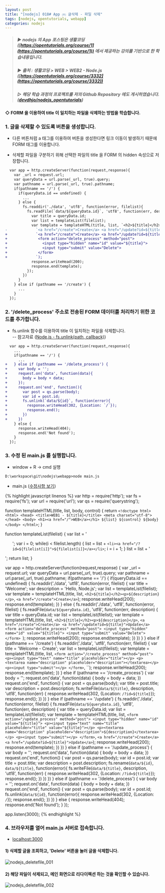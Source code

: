 ```yaml
---
layout: post
title: "[nodejs] 018# App ⑾ 글삭제 - 파일 삭제"
tags: [nodejs, opentutorials, webapp]
categories: nodejs
---
```



> ##### ▶ nodejs 의 App 포스팅은 생활코딩 ([https://opentutorials.org/course/1](https://opentutorials.org/course/1)) 에서 제공하는 강의를 기반으로 한 학습내용입니다.  
> ##### ▶ 출처 : 생활코딩 > WEB > WEB2 - Node.js ([https://opentutorials.org/course/3332](https://opentutorials.org/course/3332))  
> ##### ▷ 해당 학습 과정의 프로젝트를 저의 Github Repository 에도 게시하였습니다. ([devdhjo/nodejs_opentutorials](https://github.com/devdhjo/nodejs_opentutorials))  



#### ◇ FORM 을 이용하여 title 이 일치하는 파일을 삭제하는 방법을 학습합니다.  

### 1. 글을 삭제할 수 있도록 버튼을 생성합니다.  

- 다른 버튼처럼 a 태그를 이용하여 버튼을 생성한다면 링크 이동이 발생하기 때문에 FORM 태그를 이용합니다.  

- 삭제할 파일을 구분하기 위해 선택한 파일의 title 을 FORM 의 hidden 속성으로 저장합니다.

```diff
  var app = http.createServer(function(request,response){
    var _url = request.url;
    var queryData = url.parse(_url, true).query;
    var pathname = url.parse(_url, true).pathname;
    if(pathname == '/') {
      if(queryData.id == undefined) {
        ...
      } else {
        fs.readdir('./data', 'utf8', function(error, filelist){
          fs.readFile(`data/${queryData.id}`, 'utf8', function(err, description) {
            var title = queryData.id;
            var list = templateList(filelist);
            var template = templateHTML(title, list, `<h2>${title}</h2>${description}`,
-             `<a href="/create">Create</a> <a href="/update?id=${title}">Update</a>`);
+             `<a href="/create">Create</a> <a href="/update?id=${title}">Update</a>
+              <form action="delete_process" method="post">
+                <input type="hidden" name="id" value="${title}">
+                <input type="submit" value="Delete">
+              </form>
+             `);
            response.writeHead(200);
            response.end(template);
          });
        })
      }
    } else if (pathname == '/create') {
      ...
    }
  });
```


### 2. '/delete_process' 주소로 전송된 FORM 데이터를 처리하기 위한 코드를 추가합니다.  

- fs.unlink 함수를 이용하여 title 이 일치하는 파일을 삭제합니다.  
-- 참고자료 ([Node.js - fs.unlink(path, callback)](https://nodejs.org/dist/latest-v12.x/docs/api/fs.html#fs_fs_unlink_path_callback))  

```diff
  var app = http.createServer(function(request,response){
    ...
    if(pathname == '/') {
      ...
+   } else if (pathname == '/delete_process') {
+     var body = '';
+     request.on('data', function(data){
+       body = body + data;
+     });
+     request.on('end', function(){
+       var post = qs.parse(body);
+       var id = post.id;
+       fs.unlink(`data/${id}`, function(error){
+         response.writeHead(302, {Location: `/`});
+         response.end();
+       })
+     })
    } else {
      response.writeHead(404);
      response.end('Not found');
    }
  });
```

### 3. 수정 된 main.js 를 실행합니다.  

- window + R → cmd 실행  

```
D:\workspace\git\nodejs\webapp>node main.js
```

- main.js ([수정사항 보기](https://github.com/devdhjo/nodejs_opentutorials/commit/2bdbadf5641e69067108d16aba31d821c9fa7687))  

{% highlight javascript linenos %}
var http = require('http');
var fs = require('fs');
var url = require('url');
var qs = require('querystring');

function templateHTML(title, list, body, control) {
  return `
    <!doctype html>
    <html>
    <head>
      <title>WEB1 - ${title}</title>
      <meta charset="utf-8">
    </head>
    <body>
      <h1><a href="/">WEB</a></h1>
      ${list}
      ${control}
      ${body}
    </body>
    </html>
    `;
}

function templateList(filelist) {
  var list = '<ul>';
  var i = 0;
  while(i < filelist.length) {
    list = list + `<li><a href="/?id=${filelist[i]}">${filelist[i]}</a></li>`;
    i = i + 1;
  }
  list = list + '</ul>';
  return list;
}

var app = http.createServer(function(request,response) {
  var _url = request.url;
  var queryData = url.parse(_url, true).query;
  var pathname = url.parse(_url, true).pathname;
  if(pathname == '/') {
    if(queryData.id == undefined) {
      fs.readdir('./data', 'utf8', function(error, filelist) {
        var title = 'Welcome';
        var description = 'Hello, Node.js';
        var list = templateList(filelist);
        var template = templateHTML(title, list,
          `<h2>${title}</h2><p>${description}</p>`,
          `<a href="/create">Create</a>`);
        response.writeHead(200);
        response.end(template);
      })
    } else {
      fs.readdir('./data', 'utf8', function(error, filelist) {
        fs.readFile(`data/${queryData.id}`, 'utf8', function(err, description) {
          var title = queryData.id;
          var list = templateList(filelist);
          var template = templateHTML(title, list,
            `<h2>${title}</h2><p>${description}</p>`,
            `<a href="/create">Create</a> <a href="/update?id=${title}">Update</a>
             <form action="delete_process" method="post">
               <input type="hidden" name="id" value="${title}">
               <input type="submit" value="Delete">
             </form>
            `);
          response.writeHead(200);
          response.end(template);
        })
      })
    }
  } else if (pathname == '/create') {
    fs.readdir('./data', 'utf8', function(err, filelist) {
      var title = 'Welcome - Create';
      var list = templateList(filelist);
      var template = templateHTML(title, list, `
        <form action="/create_process" method="post">
          <p><input type="text" name="title" placeholder="title"></p>
          <p><textarea name="description" placeholder="description"></textarea></p>
          <p><input type="submit"></p>
        </form>
        `, ``);
      response.writeHead(200);
      response.end(template);
    })
  } else if (pathname == '/create_process') {
    var body = '';
    request.on('data', function(data) {
      body = body + data;
    })
    request.on('end', function() {
      var post = qs.parse(body);
      var title = post.title;
      var description = post.description;
      fs.writeFile(`data/${title}`, description, 'utf8', function(err) {
        response.writeHead(302, {Location: `/?id=${title}`});
        response.end();
      })
    })
  } else if (pathname == '/update') {
    fs.readdir('./data', function(error, filelist) {
      fs.readFile(`data/${queryData.id}`, 'utf8', function(err, description) {
        var title = queryData.id;
        var list = templateList(filelist);
        var template = templateHTML(title, list, `
          <form action="/update_process" method="post">
            <input type="hidden" name="id" value="${title}">
            <p><input type="text" name="title" placeholder="title" value="${title}"></p>
            <p><textarea name="description" placeholder="description">${description}</textarea></p>
            <p><input type="submit"></p>
          </form>
          `, `<a href="/create">Create</a> <a href="/update?id=${title}">Update</a>`);
        response.writeHead(200);
        response.end(template);
      })
    })
  } else if (pathname == '/update_process') {
    var body = '';
    request.on('data', function(data) {
      body = body + data;
    })
    request.on('end', function() {
      var post = qs.parse(body);
      var id = post.id;
      var title = post.title;
      var description = post.description;
      fs.rename(`data/${id}`, `data/${title}`, function(error){
        fs.writeFile(`data/${title}`, description, 'utf8', function(err) {
          response.writeHead(302, {Location: `/?id=${title}`});
          response.end();
        })
      })
    })
  } else if (pathname == '/delete_process') {
    var body = '';
    request.on('data', function(data) {
      body = body + data;
    })
    request.on('end', function() {
      var post = qs.parse(body);
      var id = post.id;
      fs.unlink(`data/${id}`, function(error){
        response.writeHead(302, {Location: `/`});
        response.end();
      })
    })
  } else {
    response.writeHead(404);
    response.end('Not found');
  }
});

app.listen(3000);
{% endhighlight %}

### 4. 브라우저를 열어 main.js 서버로 접속합니다.  

- [localhost:3000](localhost:3000)  

#### 1) 삭제할 글을 조회하고, 'Delete' 버튼을 눌러 글을 삭제합니다.  

![nodejs_deletefile_001](https://drive.google.com/uc?id=1bavu7iFJHzyk5z4JchCeB8rmi1brkrio)  

#### 2) 해당 파일이 삭제되고, 메인 화면으로 리다이렉션 하는 것을 확인할 수 있습니다.  

![nodejs_deletefile_002](https://drive.google.com/uc?id=1PvfM0zvmVL3QljfYUWIHkIasQhrlEHmO)  
